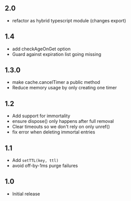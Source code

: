 ## 2.0

- refactor as hybrid typescript module (changes export)

## 1.4

- add checkAgeOnGet option
- Guard against expiration list going missing

## 1.3.0

- make cache.cancelTimer a public method
- Reduce memory usage by only creating one timer

## 1.2

- Add support for immortality
- ensure dispose() only happens after full removal
- Clear timeouts so we don't rely on only unref()
- fix error when deleting immortal entries

## 1.1

- Add `setTTL(key, ttl)`
- avoid off-by-1ms purge failures

## 1.0

- Initial release
